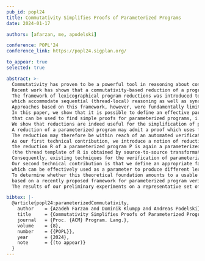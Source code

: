 ```yaml
---
pub_id: popl24
title: Commutativity Simplifies Proofs of Parameterized Programs
date: 2024-01-17

authors: [afarzan, me, apodelski]

conference: POPL'24
conference_link: https://popl24.sigplan.org/

to_appear: true
selected: true

abstract: >-
  Commutativity has proven to be a powerful tool in reasoning about concurrent programs.
  Recent work has shown that a commutativity-based reduction of a program may admit simpler proofs than the program itself.
  The framework of lexicographical program reductions was introduced to formalize a broad class of reductions
  which accommodate sequential (thread-local) reasoning as well as synchronous programs.
  Approaches based on this framework, however, were fundamentally limited to program models with a fixed/bounded number of threads.
  In this paper, we show that it is possible to define an effective parametric family of program reductions
  that can be used to find simple proofs for parameterized programs, i.e., for programs with an unbounded number of threads.
  We show that reductions are indeed useful for the simplification of proofs of parameterized programs, in a sense that can be made precise:
  A reduction of a parameterized program may admit a proof which uses fewer or less sophisticated ghost variables.
  The reduction may therefore be within reach of an automated verification technique, even when the original parameterized program is not.
  As our first technical contribution, we introduce a notion of reductions for parameterized programs such that
  the reduction R of a parameterized program P is again a parameterized program
  (the thread template of R is obtained by source-to-source transformation of the thread template of P).
  Consequently, existing techniques for the verification of parameterized programs can be directly applied to R instead of P.
  Our second technical contribution is that we define an appropriate family of pairwise preference orders
  which can be effectively used as a parameter to produce different lexicographical reductions.
  To determine whether this theoretical foundation amounts to a usable solution in practice, we have implemented the approach,
  based on a recently proposed framework for parameterized program verification.
  The results of our preliminary experiments on a representative set of examples are encouraging.

bibtex: |-
  @article{popl24:parameterizedCommutativity,
    author    = {Azadeh Farzan and Dominik Klumpp and Andreas Podelski},
    title     = {Commutativity Simplifies Proofs of Parameterized Programs},
    journal   = {Proc. {ACM} Program. Lang.},
    volume    = {8},
    number    = {{POPL}},
    year      = {2024},
    note      = {(to appear)}
  }
---
```

